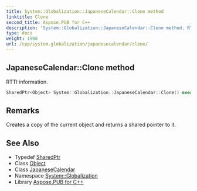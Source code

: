 ```yaml
---
title: System::Globalization::JapaneseCalendar::Clone method
linktitle: Clone
second_title: Aspose.PUB for C++
description: 'System::Globalization::JapaneseCalendar::Clone method. RTTI information in C++.'
type: docs
weight: 1900
url: /cpp/system.globalization/japanesecalendar/clone/
---
```

## JapaneseCalendar::Clone method


RTTI information.

```cpp
SharedPtr<Object> System::Globalization::JapaneseCalendar::Clone() override
```

## Remarks


Creates a copy of the current object and returns a shared pointer to it. 
## See Also

* Typedef [SharedPtr](../../../system/sharedptr/)
* Class [Object](../../../system/object/)
* Class [JapaneseCalendar](../)
* Namespace [System::Globalization](../../)
* Library [Aspose.PUB for C++](../../../)
